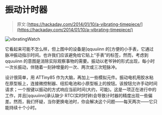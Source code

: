 # 振动计时器

> 原文:[https://hackaday.com/2014/01/10/a-vibrating-timepiece/](https://hackaday.com/2014/01/10/a-vibrating-timepiece/)

![vibratingWatch](../Images/6f6bf0b21cf802ff02c72cb314337870.png)

它看起来可能不怎么样，但上图中的设备是[qquuiinn 的]方便的小手表，它通过脉冲振动指示时间。也许我们应该避免给它贴上“手表”的标签，然而，考虑到 qquuiinn 的意图是消除实际观察事物的需要。振动以老爷钟的形式出现，每小时一次长振动，伴随着一刻钟增量的一次、两次或三次短脉冲。

设计很简单，用 ATTiny85 作为大脑，再加上一些模拟元件。振动电机用胶水粘在原型板上，连接微控制器、纽扣电池和小原型板上的按钮。该按钮允许手动时间请求；一个按键以振动的方式响应当前时间(大约，可能)。这是一项正在进行中的工作，并且[qquuiinn]承认缺少 RTC(实时时钟)会导致计时器的精度出现一些偏差。然而，我们怀疑，当你更换电池时，你会解决这个问题——每天两次——它只能持续十个小时。